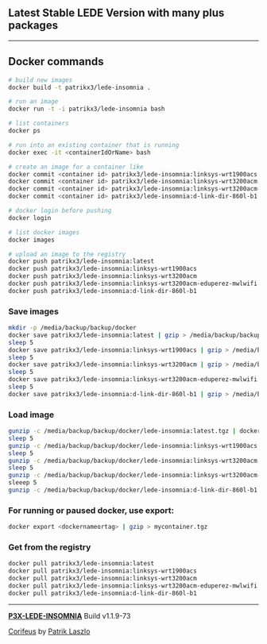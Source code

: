 [//]: #@corifeus-header

## Latest Stable LEDE Version with many plus packages

---
                        
[//]: #@corifeus-header:end
## Docker commands

```bash
# build new images
docker build -t patrikx3/lede-insomnia .

# run an image
docker run -t -i patrikx3/lede-insomnia bash

# list containers
docker ps

# run into an existing container that is running
docker exec -it <containerIdOrName> bash

# create an image for a container like
docker commit <container id> patrikx3/lede-insomnia:linksys-wrt1900acs
docker commit <container id> patrikx3/lede-insomnia:linksys-wrt3200acm
docker commit <container id> patrikx3/lede-insomnia:linksys-wrt3200acm-eduperez-mwlwifi
docker commit <container id> patrikx3/lede-insomnia:d-link-dir-860l-b1

# docker login before pushing
docker login

# list docker images
docker images

# upload an image to the registry
docker push patrikx3/lede-insomnia:latest
docker push patrikx3/lede-insomnia:linksys-wrt1900acs
docker push patrikx3/lede-insomnia:linksys-wrt3200acm
docker push patrikx3/lede-insomnia:linksys-wrt3200acm-eduperez-mwlwifi
docker push patrikx3/lede-insomnia:d-link-dir-860l-b1
```

### Save images
```bash
mkdir -p /media/backup/backup/docker
docker save patrikx3/lede-insomnia:latest | gzip > /media/backup/backup/docker/lede-insomnia:latest.tgz
sleep 5
docker save patrikx3/lede-insomnia:linksys-wrt1900acs | gzip > /media/backup/backup/docker/lede-insomnia:linksys-wrt1900acs.tgz
sleep 5
docker save patrikx3/lede-insomnia:linksys-wrt3200acm | gzip > /media/backup/backup/docker/lede-insomnia:linksys-wrt3200acm.tgz
sleep 5
docker save patrikx3/lede-insomnia:linksys-wrt3200acm-eduperez-mwlwifi | gzip > /media/backup/backup/docker/lede-insomnia:linksys-wrt3200acm-eduperez-mwlwifi.tgz
sleep 5
docker save patrikx3/lede-insomnia:d-link-dir-860l-b1 | gzip > /media/backup/backup/docker/lede-insomnia:d-link-dir-860l-b1.tgz
```

### Load image
```bash
gunzip -c /media/backup/backup/docker/lede-insomnia:latest.tgz | docker load
sleep 5
gunzip -c /media/backup/backup/docker/lede-insomnia:linksys-wrt1900acs.tgz | docker load
sleep 5
gunzip -c /media/backup/backup/docker/lede-insomnia:linksys-wrt3200acm.tgz | docker load
sleep 5
gunzip -c /media/backup/backup/docker/lede-insomnia:linksys-wrt3200acm-eduperez-mwlwifi.tgz | docker load
sleeep 5
gunzip -c /media/backup/backup/docker/lede-insomnia:d-link-dir-860l-b1.tgz | docker load
```

### For running or paused docker, use export:

```bash
docker export <dockernameortag> | gzip > mycontainer.tgz
```

### Get from the registry
```bash
docker pull patrikx3/lede-insomnia:latest
docker pull patrikx3/lede-insomnia:linksys-wrt1900acs
docker pull patrikx3/lede-insomnia:linksys-wrt3200acm
docker pull patrikx3/lede-insomnia:linksys-wrt3200acm-eduperez-mwlwifi
docker pull patrikx3/lede-insomnia:d-link-dir-860l-b1
```

[//]: #@corifeus-footer

---

[**P3X-LEDE-INSOMNIA**](https://pages.corifeus.com/lede-insomnia) Build v1.1.9-73

[Corifeus](http://www.corifeus.com) by [Patrik Laszlo](http://patrikx3.com)

[//]: #@corifeus-footer:end